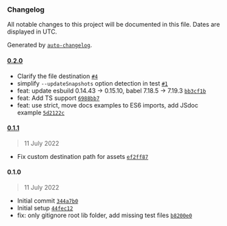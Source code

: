 ### Changelog

All notable changes to this project will be documented in this file. Dates are displayed in UTC.

Generated by [`auto-changelog`](https://github.com/CookPete/auto-changelog).

#### [0.2.0](https://github.com/metalsmith/js-bundle/compare/0.1.1...0.2.0)

- Clarify the file destination [`#4`](https://github.com/metalsmith/js-bundle/pull/4)
- simplify `--updateSnapshots` option detection in test [`#1`](https://github.com/metalsmith/js-bundle/pull/1)
- feat: update esbuild 0.14.43 -&gt; 0.15.10, babel 7.18.5 -&gt; 7.19.3 [`bb3cf1b`](https://github.com/metalsmith/js-bundle/commit/bb3cf1bf04d5f724bb4319f024695ecc560ef55c)
- feat: Add TS support [`6988bb7`](https://github.com/metalsmith/js-bundle/commit/6988bb7c660fce4f948e6120eadcab0f8a2144b9)
- feat: use strict, move docs examples to ES6 imports, add JSdoc example [`5d2122c`](https://github.com/metalsmith/js-bundle/commit/5d2122ca939a50b9a271a9786274d227d5f7d4b2)

#### [0.1.1](https://github.com/metalsmith/js-bundle/compare/0.1.0...0.1.1)

> 11 July 2022

- Fix custom destination path for assets [`ef2ff87`](https://github.com/metalsmith/js-bundle/commit/ef2ff8793bb9b00dea1410f237730bc5da3e3082)

#### 0.1.0

> 11 July 2022

- Initial commit [`344a7b0`](https://github.com/metalsmith/js-bundle/commit/344a7b04df1606513cd06c8dc21ef87dded025cf)
- Initial setup [`44fec12`](https://github.com/metalsmith/js-bundle/commit/44fec12e553a867fd9713190b9364893fdaaf906)
- fix: only gitignore root lib folder, add missing test files [`b8200e0`](https://github.com/metalsmith/js-bundle/commit/b8200e00470fbd69be6cc21becc2e603e59f8045)
